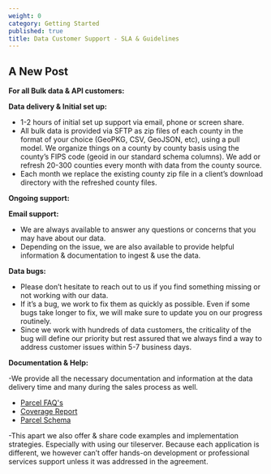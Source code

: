```yaml
---
weight: 0
category: Getting Started
published: true
title: Data Customer Support - SLA & Guidelines
---
```

## A New Post

**For all Bulk data & API customers:**

**Data delivery & Initial set up:**

- 1-2 hours of initial set up support via email, phone or screen share.
- All bulk data is provided via SFTP as zip files of each county in the format of your choice (GeoPKG, CSV, GeoJSON, etc), using a pull model. We organize things on a county by county basis using the county’s FIPS code (geoid in our standard schema columns). We add or refresh 20-300 counties every month with data from the county source.
- Each month we replace the existing county zip file in a client’s download directory with the refreshed county files.


**Ongoing support:**

**Email support:**

- We are always available to answer any questions or concerns that you may have about our data.
- Depending on the issue, we are also available to provide helpful information & documentation to ingest & use the data.


**Data bugs:**

- Please don’t hesitate to reach out to us if you find something missing or not working with our data. 
- If it’s a bug, we work to fix them as quickly as possible. Even if some bugs take longer to fix, we will make sure to update you on our progress routinely.
- Since we work with hundreds of data customers, the criticality of the bug will define our priority but rest assured that we always find a way to address customer issues within 5-7 business days.

**Documentation & Help:**

-We provide all the necessary documentation and information at the data delivery time and many during the sales process as well.
- [Parcel FAQ's](https://support.landgrid.com/articles/parcel-data-faq/)
- [Coverage Report](https://docs.google.com/spreadsheets/d/1q0PZB72nO8935EMGmsh3864VjEAMUE-pdHcPkoAiS5c/edit?usp=sharing) 
- [Parcel Schema](https://support.landgrid.com/articles/schema)  

-This apart we also offer & share code examples and implementation strategies. Especially with using our tileserver.  Because each application is different, we however can’t offer hands-on development or professional services support unless it was addressed in the agreement.
